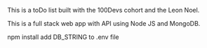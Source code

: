 This is a toDo list built with the 100Devs cohort and the Leon Noel. 

This is a full stack web app with API using Node JS and MongoDB.


npm install
add DB_STRING to .env file
